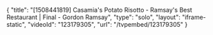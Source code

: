 {
    "title": "[1508441819] Casamia's Potato Risotto - Ramsay's Best Restaurant | Final - Gordon Ramsay",
    "type": "solo",
    "layout": "iframe-static",
    "videoId": "123179305",
    "url": "\/tvpembed\/123179305"
}